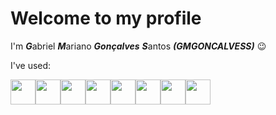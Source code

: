 # Welcome to my profile
I'm ***G***abriel ***M***ariano ***Gonçalves*** ***S***antos ***(GMGONCALVESS)*** :wink:

I've used:

<img src="https://cdn.jsdelivr.net/gh/devicons/devicon@latest/icons/matlab/matlab-original.svg" width="40" height="40" /><img src="https://cdn.jsdelivr.net/gh/devicons/devicon@latest/icons/c/c-original.svg" width="40" height="40"/><img src="https://cdn.jsdelivr.net/gh/devicons/devicon@latest/icons/cplusplus/cplusplus-original.svg" width="40" height="40" /><img src="https://cdn.jsdelivr.net/gh/devicons/devicon@latest/icons/python/python-original.svg" width="40" height="40" /><img src="https://cdn.jsdelivr.net/gh/devicons/devicon@latest/icons/arduino/arduino-original.svg" width="40" height="40" /><img src="https://cdn.jsdelivr.net/gh/devicons/devicon@latest/icons/css3/css3-original.svg" width="40" height="40" /><img src="https://cdn.jsdelivr.net/gh/devicons/devicon@latest/icons/html5/html5-original.svg"  width="40" height="40" /><img src="https://cdn.jsdelivr.net/gh/devicons/devicon@latest/icons/javascript/javascript-original.svg" width="40" height="40" />
          
          
          
          
          
          

<!--
**GMGONCALVESS/GMGONCALVESS** is a ✨ _special_ ✨ repository because its `README.md` (this file) appears on your GitHub profile.

Here are some ideas to get you started:

- 🔭 I’m currently working on ...
- 🌱 I’m currently learning ...
- 👯 I’m looking to collaborate on ...
- 🤔 I’m looking for help with ...
- 💬 Ask me about ...
- 📫 How to reach me: ...
- 😄 Pronouns: ...
- ⚡ Fun fact: ...
-->
